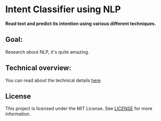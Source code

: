 # Intent Classifier using NLP

**Read text and predict its intention using various different techniques.**

## Goal:

Research about NLP, it's quite amazing.

## Technical overview:

You can read about the technical details [here](https://lenartlola.github.io/ai/2023/01/25/machine-learning-nlp.html)

## License

This project is licensed under the MIT License. See [LICENSE](https://github.com/lenartlola/intent_classifier/blob/main/LICENSE) for more information.

